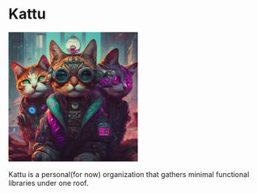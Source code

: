# Kattu

<img src="team-picture.jpeg" width=256 height=256 />


Kattu is a personal(for now) organization that gathers minimal functional libraries under one roof.

